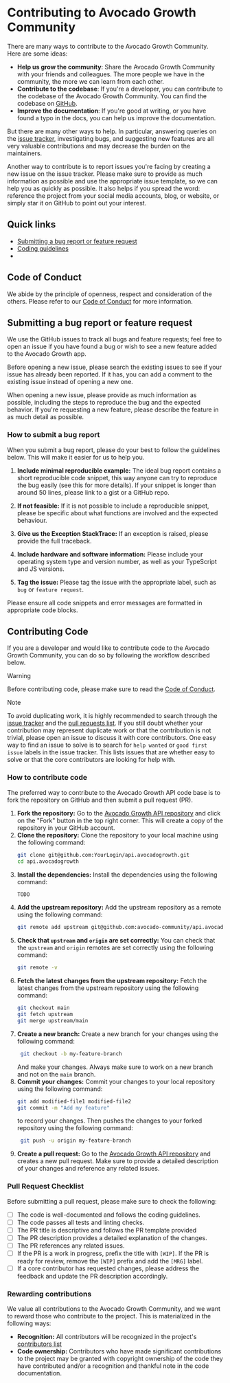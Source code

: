 # Contributing to Avocado Growth Community

There are many ways to contribute to the Avocado Growth Community. Here are some ideas:

- **Help us grow the community**: Share the Avocado Growth Community with your friends and colleagues. The more people we have in the community, the more we can learn from each other.
- **Contribute to the codebase**: If you're a developer, you can contribute to the codebase of the Avocado Growth Community. You can find the codebase on [GitHub](https://github.com/Avocado-Community).
- **Improve the documentation**: If you're good at writing, or you have found a typo in the docs, you can help us improve the documentation.

But there are many other ways to help. In particular, answering queries on the [issue tracker](https://github.com/Avocado-Community/api.avocadogrowth/issues), investigating bugs, and suggesting new features are all very valuable contributions and may decrease the burden on the maintainers.

Another way to contribute is to report issues you're facing by creating a new issue on the issue tracker. Please make sure to provide as much information as possible and use the appropriate issue template, so we can help you as quickly as possible. It also helps if you spread the word: reference the project from your social media accounts, blog, or website, or simply star it on GitHub to point out your interest.

## Quick links

- [Submitting a bug report or feature request]()
- [Coding guidelines]()
- 

## Code of Conduct
We abide by the principle of openness, respect and consideration of the others. Please refer to our [Code of Conduct](CODE_OF_CONDUCT.md) for more information.

## Submitting a bug report or feature request

We use the GitHub issues to track all bugs and feature requests; feel free to open an issue if you have found a bug or wish to see a new feature added to the Avocado Growth app.

Before opening a new issue, please search the existing issues to see if your issue has already been reported. If it has, you can add a comment to the existing issue instead of opening a new one.

When opening a new issue, please provide as much information as possible, including the steps to reproduce the bug and the expected behavior. If you're requesting a new feature, please describe the feature in as much detail as possible.

### How to submit a bug report

When you submit a bug report, please do your best to follow the guidelines below. This will make it easier for us to help you.

1. **Include minimal reproducible example:** The ideal bug report contains a short reproducible code snippet, this way anyone can try to reproduce the bug easily (see this for more details). If your snippet is longer than around 50 lines, please link to a gist or a GitHub repo.

2. **If not feasible:** If it is not possible to include a reproducible snippet, please be specific about what functions are involved and the expected behaviour.

3. **Give us the Exception StackTrace:** If an exception is raised, please provide the full traceback.

4. **Include hardware and software information:** Please include your operating system type and version number, as well as your TypeScript and JS versions.
5. **Tag the issue:** Please tag the issue with the appropriate label, such as `bug` or `feature request`.

Please ensure all code snippets and error messages are formatted in appropriate code blocks.

## Contributing Code

If you are a developer and would like to contribute code to the Avocado Growth Community, you can do so by following the workflow described below.

> [!WARNING]
> Before contributing code, please make sure to read the [Code of Conduct](CODE_OF_CONDUCT.md).


> [!NOTE]
> To avoid duplicating work, it is highly recommended to search through the [issue tracker](https://github.com/Avocado-Community/api.avocadogrowth/issues) and the [pull requests list](https://github.com/Avocado-Community/api.avocadogrowth/pulls). If you still doubt whether your contribution may represent duplicate work or that the contribution is not trivial, please open an issue to discuss it with core contributors.
> One easy way to find an issue to solve is to search for `help wanted` or `good first issue` labels in the issue tracker. This lists issues that are whether easy to solve or that the core contributors are looking for help with.

### How to contribute code

The preferred way to contribute to the Avocado Growth API code base is to fork the repository on GitHub and then submit a pull request (PR).

1. **Fork the repository:** Go to the [Avocado Growth API repository](https://github.com/Avocado-Community/api.avocadogrowth) and click on the "Fork" button in the top right corner. This will create a copy of the repository in your GitHub account.
2. **Clone the repository:** Clone the repository to your local machine using the following command:
   ```bash
   git clone git@github.com:YourLogin/api.avocadogrowth.git
   cd api.avocadogrowth
   ```
3. **Install the dependencies:** Install the dependencies using the following command:
   ```bash
   TODO
   ```
4. **Add the upstream repository:** Add the upstream repository as a remote using the following command:
   ```bash
   git remote add upstream git@github.com:avocado-community/api.avocadogrowth.git
   ```
5. **Check that `upstream` and `origin` are set correctly:** You can check that the `upstream` and `origin` remotes are set correctly using the following command:
   ```bash
   git remote -v
   ```
6. **Fetch the latest changes from the upstream repository:** Fetch the latest changes from the upstream repository using the following command:
   ```bash
   git checkout main
   git fetch upstream
   git merge upstream/main
   ```
7. **Create a new branch:** Create a new branch for your changes using the following command:
   ```bash
    git checkout -b my-feature-branch
    ```
   And make your changes. Always make sure to work on a new branch and not on the `main` branch.
8. **Commit your changes:** Commit your changes to your local repository using the following command:
   ```bash
   git add modified-file1 modified-file2
   git commit -m "Add my feature"
   ```
   to record your changes. Then pushes the changes to your forked repository using the following command:
   ```bash
    git push -u origin my-feature-branch
    ```
9. **Create a pull request:** Go to the [Avocado Growth API repository](https://github.com/Avocado-Community/api.avocadogrowth/pulls) and creates a new pull request. Make sure to provide a detailed description of your changes and reference any related issues.

### Pull Request Checklist

Before submitting a pull request, please make sure to check the following:

- [ ] The code is well-documented and follows the coding guidelines.
- [ ] The code passes all tests and linting checks.
- [ ] The PR title is descriptive and follows the PR template provided
- [ ] The PR description provides a detailed explanation of the changes.
- [ ] The PR references any related issues.
- [ ] If the PR is a work in progress, prefix the title with `[WIP]`. If the PR is ready for review, remove the `[WIP]` prefix and add the `[MRG]` label.
- [ ] If a core contributor has requested changes, please address the feedback and update the PR description accordingly.

### Rewarding contributions

We value all contributions to the Avocado Growth Community, and we want to reward those who contribute to the project. This is materialized in the following ways:

- **Recognition:** All contributors will be recognized in the project's [contributors list]()
- **Code ownership:** Contributors who have made significant contributions to the project may be granted with copyright ownership of the code they have contributed and/or a recognition and thankful note in the code documentation.